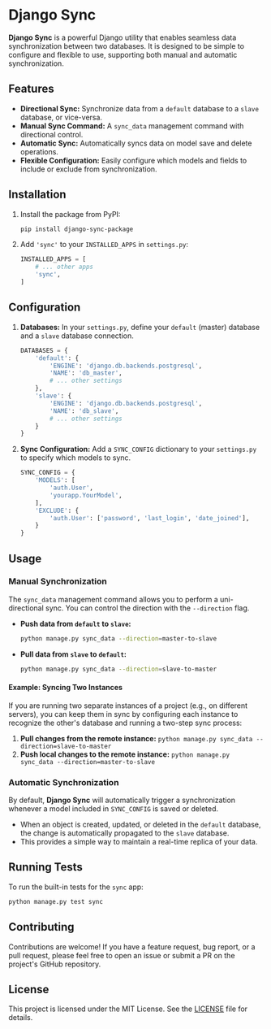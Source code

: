 
# Django Sync

**Django Sync** is a powerful Django utility that enables seamless data synchronization between two databases. It is designed to be simple to configure and flexible to use, supporting both manual and automatic synchronization.

## Features

*   **Directional Sync:** Synchronize data from a `default` database to a `slave` database, or vice-versa.
*   **Manual Sync Command:** A `sync_data` management command with directional control.
*   **Automatic Sync:** Automatically syncs data on model save and delete operations.
*   **Flexible Configuration:** Easily configure which models and fields to include or exclude from synchronization.

## Installation

1.  Install the package from PyPI:

    ```bash
    pip install django-sync-package
    ```

2.  Add `'sync'` to your `INSTALLED_APPS` in `settings.py`:

    ```python
    INSTALLED_APPS = [
        # ... other apps
        'sync',
    ]
    ```

## Configuration

1.  **Databases:** In your `settings.py`, define your `default` (master) database and a `slave` database connection.

    ```python
    DATABASES = {
        'default': {
            'ENGINE': 'django.db.backends.postgresql',
            'NAME': 'db_master',
            # ... other settings
        },
        'slave': {
            'ENGINE': 'django.db.backends.postgresql',
            'NAME': 'db_slave',
            # ... other settings
        }
    }
    ```

2.  **Sync Configuration:** Add a `SYNC_CONFIG` dictionary to your `settings.py` to specify which models to sync.

    ```python
    SYNC_CONFIG = {
        'MODELS': [
            'auth.User',
            'yourapp.YourModel',
        ],
        'EXCLUDE': {
            'auth.User': ['password', 'last_login', 'date_joined'],
        }
    }
    ```

## Usage

### Manual Synchronization

The `sync_data` management command allows you to perform a uni-directional sync. You can control the direction with the `--direction` flag.

*   **Push data from `default` to `slave`:**

    ```bash
    python manage.py sync_data --direction=master-to-slave
    ```

*   **Pull data from `slave` to `default`:**

    ```bash
    python manage.py sync_data --direction=slave-to-master
    ```

#### Example: Syncing Two Instances

If you are running two separate instances of a project (e.g., on different servers), you can keep them in sync by configuring each instance to recognize the other's database and running a two-step sync process:

1.  **Pull changes from the remote instance:** `python manage.py sync_data --direction=slave-to-master`
2.  **Push local changes to the remote instance:** `python manage.py sync_data --direction=master-to-slave`

### Automatic Synchronization

By default, **Django Sync** will automatically trigger a synchronization whenever a model included in `SYNC_CONFIG` is saved or deleted.

*   When an object is created, updated, or deleted in the `default` database, the change is automatically propagated to the `slave` database.
*   This provides a simple way to maintain a real-time replica of your data.

## Running Tests

To run the built-in tests for the `sync` app:

```bash
python manage.py test sync
```

## Contributing

Contributions are welcome! If you have a feature request, bug report, or a pull request, please feel free to open an issue or submit a PR on the project's GitHub repository.

## License

This project is licensed under the MIT License. See the [LICENSE](LICENSE) file for details.

